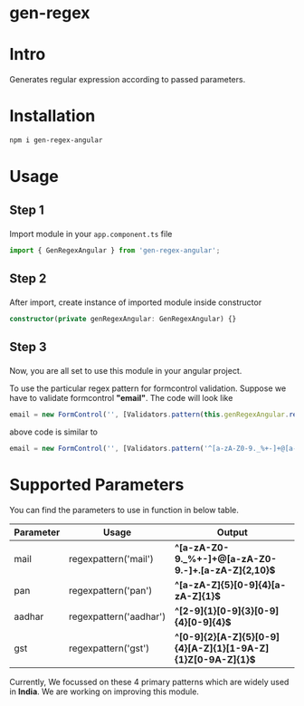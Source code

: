 # gen-regex

# Intro

<p>Generates regular expression according to passed parameters.</p>

# Installation

```bash
npm i gen-regex-angular
```

# Usage

## <p>Step 1</p>
Import module in your `app.component.ts` file

```typescript
import { GenRegexAngular } from 'gen-regex-angular';
```

## <p>Step 2</p>
After import, create instance of imported module inside constructor

```typescript
constructor(private genRegexAngular: GenRegexAngular) {}
```
## <p>Step 3</p>
Now, you are all set to use this module in your angular project.

To use the particular regex pattern for formcontrol validation. Suppose we have to validate formcontrol **"email"**. The code will look like

```typescript
email = new FormControl('', [Validators.pattern(this.genRegexAngular.regexpattern('mail'))])
```

above code is similar to

```typescript
email = new FormControl('', [Validators.pattern('^[a-zA-Z0-9._%+-]+@[a-zA-Z0-9.-]+\.[a-zA-Z]{2,10}$')])
```

# Supported Parameters

You can find the parameters to use in function in below table.

| Parameter     | Usage       | Output |
| ------------- |-------------| ------------|
| mail      | regexpattern('mail') | **^[a-zA-Z0-9._%+-]+@[a-zA-Z0-9.-]+\.[a-zA-Z]{2,10}$**
| pan      | regexpattern('pan')      | **^[a-zA-Z]{5}[0-9]{4}[a-zA-Z]{1}$**
| aadhar      | regexpattern('aadhar')      | **^[2-9]{1}[0-9]{3}[0-9]{4}[0-9]{4}$**
| gst | regexpattern('gst')      | **^[0-9]{2}[A-Z]{5}[0-9]{4}[A-Z]{1}[1-9A-Z]{1}Z[0-9A-Z]{1}$**

Currently, We focussed on these 4 primary patterns which are widely used in **India**. We are working on improving this module.
